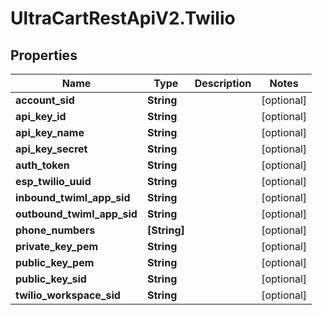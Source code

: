 # UltraCartRestApiV2.Twilio

## Properties
Name | Type | Description | Notes
------------ | ------------- | ------------- | -------------
**account_sid** | **String** |  | [optional] 
**api_key_id** | **String** |  | [optional] 
**api_key_name** | **String** |  | [optional] 
**api_key_secret** | **String** |  | [optional] 
**auth_token** | **String** |  | [optional] 
**esp_twilio_uuid** | **String** |  | [optional] 
**inbound_twiml_app_sid** | **String** |  | [optional] 
**outbound_twiml_app_sid** | **String** |  | [optional] 
**phone_numbers** | **[String]** |  | [optional] 
**private_key_pem** | **String** |  | [optional] 
**public_key_pem** | **String** |  | [optional] 
**public_key_sid** | **String** |  | [optional] 
**twilio_workspace_sid** | **String** |  | [optional] 


